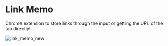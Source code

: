 # Link Memo 


Chrome extension to store links through the input or getting the URL of the tab directly!

![link_memo_new](https://user-images.githubusercontent.com/93631986/229263567-123905f9-1d69-41cc-b5ff-180e69da0b8a.jpg)

